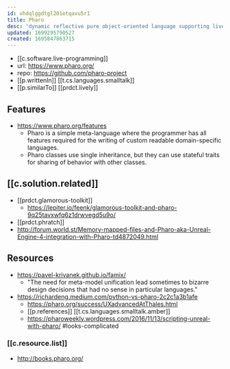 ```yaml
---
id: vhdqlggdtgl201etqavu5r1
title: Pharo
desc: 'dynamic reflective pure object-oriented language supporting live programming inspired by Smalltalk'
updated: 1699295790527
created: 1695847863715
---
```


- [[c.software.live-programming]]
- url: https://www.pharo.org/
- repo: https://github.com/pharo-project
- [[p.writtenIn]] [[t.cs.languages.smalltalk]]
- [[p.similarTo]] [[prdct.lively]]

## Features

- https://www.pharo.org/features
  - Pharo is a simple meta-language where the programmer has all features required for the writing of custom readable domain-specific languages.
  - Pharo classes use single inheritance, but they can use stateful traits for sharing of behavior with other classes.

## [[c.solution.related]]

- [[prdct.glamorous-toolkit]]
  - https://lepiter.io/feenk/glamorous-toolkit-and-pharo-9q25tavxwfq6z1drwvegd5u9o/
- [[prdct.phratch]]
- http://forum.world.st/Memory-mapped-files-and-Pharo-aka-Unreal-Engine-4-integration-with-Pharo-td4872049.html

## Resources

- https://pavel-krivanek.github.io/famix/
  - "The need for meta-model unification lead sometimes to bizarre design decisions that had no sense in particular languages."
- https://richardeng.medium.com/python-vs-pharo-2c2c1a3b1afe
  - https://pharo.org/success/UXadvancedAtThales.html
  - [[p.references]] [[t.cs.languages.smalltalk.amber]]
  - https://pharoweekly.wordpress.com/2016/11/13/scripting-unreal-with-pharo/ #looks-complicated


### [[c.resource.list]]

- http://books.pharo.org/
